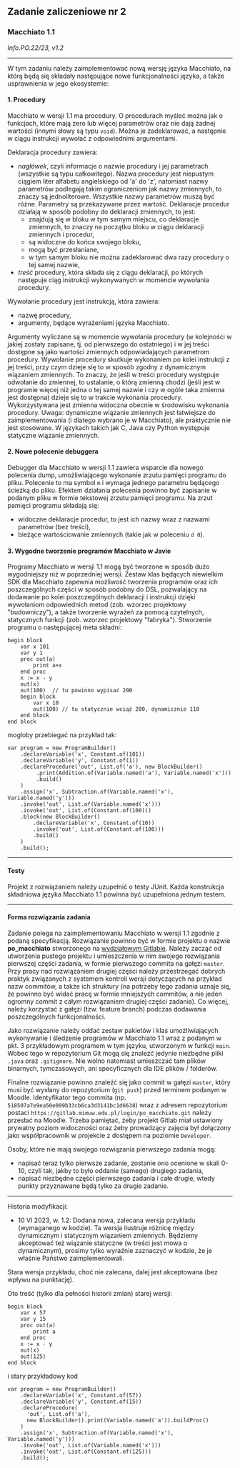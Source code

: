 Zadanie zaliczeniowe nr 2
-------------------------

### Macchiato 1.1

_Info.PO.22/23, v1.2_

* * *

W tym zadaniu należy zaimplementować nową wersję języka Macchiato, na którą będą się składały następujące nowe funkcjonalności języka, a także usprawnienia w jego ekosystemie:

#### 1\. Procedury

Macchiato w wersji 1.1 ma procedury. O procedurach myśleć można jak o funkcjach, które mają zero lub więcej parametrów oraz nie dają żadnej wartości (innymi słowy są typu `void`). Można je zadeklarować, a następnie w ciągu instrukcji wywołać z odpowiednimi argumentami.

Deklaracja procedury zawiera:

*   _nagłówek_, czyli informacje o nazwie procedury i jej parametrach (wszystkie są typu całkowitego). Nazwa procedury jest niepustym ciągiem liter alfabetu angielskiego od 'a' do 'z', natomiast nazwy parametrów podlegają takim ograniczeniom jak nazwy zmiennych, to znaczy są jednoliterowe. Wszystkie nazwy parametrów muszą być różne. Parametry są przekazywane przez wartość. Deklaracje procedur działają w sposób podobny do deklaracji zmiennych, to jest:
    *   znajdują się w bloku w tym samym miejscu, co deklaracje zmiennych, to znaczy na początku bloku w ciągu deklaracji zmiennych i procedur,
    *   są widoczne do końca swojego bloku,
    *   mogą być przesłaniane,
    *   w tym samym bloku nie można zadeklarować dwa razy procedury o tej samej nazwie,
*   _treść_ procedury, która składa się z ciągu deklaracji, po których następuje ciąg instrukcji wykonywanych w momencie wywołania procedury.

Wywołanie procedury jest instrukcją, która zawiera:

*   nazwę procedury,
*   argumenty, będące wyrażeniami języka Macchiato.

Argumenty wyliczane są w momencie wywołania procedury (w kolejności w jakiej zostały zapisane, tj. od pierwszego do ostatniego) i w jej treści dostępne są jako wartości zmiennych odpowiadających parametrom procedury. Wywołanie procedury skutkuje wykonaniem po kolei instrukcji z jej treści, przy czym dzieje się to w sposób zgodny z dynamicznym wiązaniem zmiennych. To znaczy, że jeśli w treści procedury występuje odwołanie do zmiennej, to ustalanie, o którą zmienną chodzi (jeśli jest w programie więcej niż jedna o tej samej nazwie i czy w ogóle taka zmienna jest dostępna) dzieje się to w trakcie wykonania procedury. Wykorzystywana jest zmienna widoczna obecnie w środowisku wykonania procedury. Uwaga: dynamiczne wiązanie zmiennych jest łatwiejsze do zaimplementowania (i dlatego wybrano je w Macchiato), ale praktycznie nie jest stosowane. W językach takich jak C, Java czy Python występuje statyczne wiązanie zmiennych.

#### 2\. Nowe polecenie debuggera

Debugger dla Macchiato w wersji 1.1 zawiera wsparcie dla nowego polecenia dump, umożliwiającego wykonanie zrzutu pamięci programu do pliku. Polecenie to ma symbol `m` i wymaga jednego parametru będącego ścieżką do pliku. Efektem działania polecenia powinno być zapisanie w podanym pliku w formie tekstowej zrzutu pamięci programu. Na zrzut pamięci programu składają się:

*   widoczne deklaracje procedur, to jest ich nazwy wraz z nazwami parametrów (bez treści),
*   bieżące wartościowanie zmiennych (takie jak w poleceniu `d 0`).

#### 3\. Wygodne tworzenie programów Macchiato w Javie

Programy Macchiato w wersji 1.1 mogą być tworzone w sposób dużo wygodniejszy niż w poprzedniej wersji. Zestaw klas będących niewielkim SDK dla Macchiato zapewnia możliwość tworzenia programów oraz ich poszczególnych części w sposób podobny do DSL, pozwalający na dodawanie po kolei poszczególnych deklaracji i instrukcji dzięki wywołaniom odpowiednich metod (zob. wzorzec projektowy "budowniczy"), a także tworzenie wyrażeń za pomocą czytelnych, statycznych funkcji (zob. wzorzec projektowy "fabryka"). Stworzenie programu o następującej meta składni:

    begin block
        var x 101
        var y 1
        proc out(a)
            print a+x
        end proc
        x := x - y
        out(x)
        out(100)  // tu powinno wypisać 200
        begin block
            var x 10
            out(100) // tu statycznie wciąż 200, dynamicznie 110
        end block
    end block


mogłoby przebiegać na przykład tak:

    var program = new ProgramBuilder()
        .declareVariable('x', Constant.of(101))
        .declareVariable('y', Constant.of(1))
        .declareProcedure('out', List.of('a'), new BlockBuilder()
             .print(Addition.of(Variable.named('a'), Variable.named('x')))
             .build()
        )  
        .assign('x', Subtraction.of(Variable.named('x'), Variable.named('y')))
        .invoke('out', List.of(Variable.named('x')))
        .invoke('out', List.of(Constant.of(100)))
        .block(new BlockBuilder()
            .declareVariable('x', Constant.of(10))
            .invoke('out', List.of(Constant.of(100)))
            .build() 
        )
        .build();


* * *

#### Testy

Projekt z rozwiązaniem należy uzupełnić o testy JUnit. Każda konstrukcja składniowa języka Macchiato 1.1 powinna być uzupełniona jednym testem.

* * *

#### Forma rozwiązania zadania

Zadanie polega na zaimplementowaniu Macchiato w wersji 1.1 zgodnie z podaną specyfikacją. Rozwiązanie powinno być w formie projektu o nazwie **po\_macchiato** stworzonego na [wydziałowym Gitlabie](https://gitlab.mimuw.edu.pl). Należy zacząć od utworzenia pustego projektu i umieszczenia w nim swojego rozwiązania pierwszej części zadania, w formie pierwszego commita na gałęzi `master`. Przy pracy nad rozwiązaniem drugiej części należy przestrzegać dobrych praktyk związanych z systemem kontroli wersji dotyczących na przykład nazw commitów, a także ich struktury (na potrzeby tego zadania uznaje się, że powinno być widać pracę w formie mniejszych commitów, a nie jeden ogromny commit z całym rozwiązaniem drugiej części zadania). Co więcej, należy korzystać z gałęzi (tzw. feature branch) podczas dodawania poszczególnych funkcjonalności.

Jako rozwiązanie należy oddać zestaw pakietów i klas umożliwiających wykonywanie i śledzenie programów w Macchiato 1.1 wraz z podanym w pkt. 3 przykładowym programem w tym języku, utworzonym w funkcji `main`. Wobec tego w repozytorium Git mogą się znaleźć jedynie niezbędne pliki `.java` oraz `.gitignore`. Nie wolno natomiast umieszczać tam plików binarnych, tymczasowych, ani specyficznych dla IDE plików / folderów.

Finalne rozwiązanie powinno znaleźć się jako commit w gałęzi `master`, który musi być wysłany do repozytorium (`git push`) przed terminem podanym w Moodle. Identyfikator tego commita (np. `518507a7e9ea50e099b33cb6ca3d3141bc1d6638`) wraz z adresem repozytorium postaci `https://gitlab.mimuw.edu.pl/login/po_macchiato.git` należy przesłać na Moodle. Trzeba pamiętać, żeby projekt Gitlab miał ustawiony prywatny poziom widoczności oraz żeby prowadzący zajęcia był dołączony jako współpracownik w projekcie z dostępem na poziomie `Developer`.

Osoby, które nie mają swojego rozwiązania pierwszego zadania mogą:

*   napisać teraz tylko pierwsze zadanie, zostanie ono ocenione w skali 0-10, czyli tak, jakby to było oddanie (samego) drugiego zadania,
*   napisać niezbędne części pierwszego zadania i całe drugie, wtedy punkty przyznawane będą tylko za drugie zadanie.

* * *

Historia modyfikacji:

*   10 VI 2023, w. 1.2: Dodana nowa, zalecana wersja przykładu (wymaganego w kodzie). Ta wersja ilustruje różnicę między dynamicznym i statycznym wiązaniem zmiennych. Będziemy akceptować też wiązanie statyczne (w treści jest mowa o dynamicznym), prosimy tylko wyraźnie zaznaczyć w kodzie, że je właśnie Państwo zaimplementowali.

Stara wersja przykładu, choć nie zalecana, dalej jest akceptowana (bez wpływu na punktację).

Oto treść (tylko dla pełności historii zmian) starej wersji:

    begin block
        var x 57
        var y 15
        proc out(a)
            print a
        end proc
        x := x - y
        out(x)
        out(125)
    end block


i stary przykładowy kod

    var program = new ProgramBuilder()
        .declareVariable('x', Constant.of(57))
        .declareVariable('y', Constant.of(15))
        .declareProcedure(
          'out', List.of('a'),
          new BlockBuilder().print(Variable.named('a')).buildProc()
        )  
        .assign('x', Subtraction.of(Variable.named('x'), Variable.named('y')))
        .invoke('out', List.of(Variable.named('x')))
        .invoke('out', List.of(Constant.of(125)))
        .build();